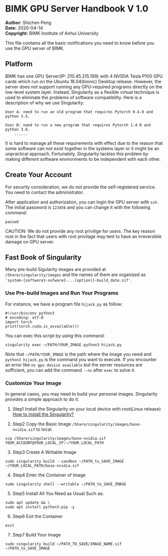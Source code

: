 # BIMK GPU Server Handbook V 1.0
__Author:__ Shichen Peng  
__Date:__ 2020-04-14  
__Copyright:__ BIMK Institute of Anhui University  

This file contains all the basic notifications you need to know before you use the GPU server of BIMK.

## Platform 
BIMK has one GPU Server(IP: 210.45.215.199) with 4 NVIDIA Tesla P100 GPU cards which run on the Ubuntu 18.04(bionic) Desktop release. However, the server does not support running any GPU-required programs directly on the low-level system layer. Instead, Singularity as a flexible virtual technique is used to eliminate the problems of software compatibility. Here is a description of why we use Singularity:  
``` 
User A: need to run an old program that requires Pytorch 0.4.0 and python 3.5. 

User B: need to run a new program that requires Pytorch 1.4.0 and python 3.6.  
    ...... 
```
It is hard to manage all these requirements with effect due to the reason that some software can not exist together in the systems layer or it might be an unpractical approach. Fortunately, Singularity tackles this problem by making different software environments to be independent with each other.

## Create Your Account
For security consideration, we do not provide the self-registered service. You need to contact the administrator.

After application and authorization, you can login the GPU server with `ssh`. The initial password is `123456` and you can change it with the following command:
```
passwd
```
CAUTION: We do not provide any root privilige for users. The key reason root in the fact that users with root privilage may tent to have an irreversible damage on GPU server.

## Fast Book of Singularity
Many pre-build Sigularity images are provided at `/Share/singularity/images` and the names of them are organized as `'system-{software1-sofware2-...(option)}-build_date.sif'`.  

### Use Pre-build Images and Run Your Programs
For instance, we have a program file `hijack.py` as follow:
```
#!/usr/bin/env python3
# encoding: utf-8
import torch 
print(torch.cuda.is_avvailable())
```
You can exec this script by using this command:
```
singularity exec ~/PATH/YOUR_IMAGE python3 hijack.py
```

Note that `~/PATH/YOUR_IMAGE` is the path where the image you need and `python3 hijack.py` is the command you want to execute. If you encounter an error like `no gpu device available` but the server resources are sufficient, you can add the command `--nv` after `exec` to solve it.
### Customize Your Image
In general cases, you may need to build your personal images. Singularity provides a simple approach to do it.

1. Step1 Install the Singularity on your local device with root(Linux release)
[How to install the Singularity?](https://sylabs.io/docs/)

2. Step2 Copy the Basic Image `/Share/singularity/images/base-nvidia.sif` to local.
```
scp /Share/singularity/images/base-nvidia.sif  YOUR_ACCOUNT@YOUR_LOCAL_IP:~/YOUR_LOCAL_PATH
```

3. Step3 Create A Writable Image
```
sudo singularity build --sandbox ~/PATH_to_SAVE_IMAGE ~/YOUR_LOCAL_PATH/base-nvidia.sif 
```

4. Step4 Enter the Container of Image
```
sudo singularity shell --writable ~/PATH_to_SAVE_IMAGE
```

5. Step5 Install All You Need as Usual
Such as:
```
sudo apt update && \
sudo apt install python3-pip -y
```

6. Step6 Exit the Container
```
exit
```

7. Step7 Build Your Image
```
sudo singularity build ~/PATH_TO_SAVE/IMAGE_NAME.sif ~/PATH_to_SAVE_IMAGE
```
